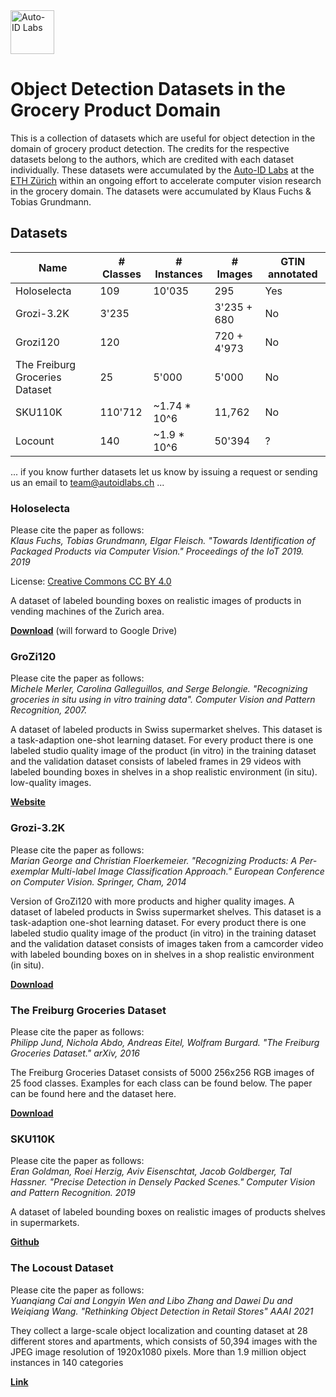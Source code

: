 <img src="https://github.com/tobiagru/HoloselectaDataset/blob/master/logo-hr.png?raw=true" alt="Auto-ID Labs" height="70"/>

# Object Detection Datasets in the Grocery Product Domain
This is a collection of datasets which are useful for object detection in the domain of grocery product detection. The credits for the respective datasets belong to the authors, which are credited with each dataset individually. These datasets were accumulated by the [Auto-ID Labs](https://www.autoidlabs.ch/) at the [ETH Zürich](www.ethz.ch) within an ongoing effort to accelerate computer vision research in the grocery domain. The datasets were accumulated by Klaus Fuchs & Tobias Grundmann.

## Datasets
| Name                           | # Classes    | # Instances   | # Images    | GTIN annotated   | 
| ------------------------------ | ------------ | ------------- | ----------- | ---------------- |
| Holoselecta                    | 109          | 10'035        | 295         | Yes              |
| Grozi-3.2K                     | 3'235        |               | 3'235 + 680 | No               |
| Grozi120                       | 120          |               | 720 + 4'973 | No               |
| The Freiburg Groceries Dataset | 25           | 5'000         | 5'000       | No               |
| SKU110K                        | 110'712      | ~1.74 * 10^6  | 11,762      | No               |
| Locount                        | 140          | ~1.9 * 10^6   | 50'394      | ?               |



... if you know further datasets let us know by issuing a request or sending us an email to team@autoidlabs.ch ...    

### Holoselecta 
Please cite the paper as follows:  
*Klaus Fuchs, Tobias Grundmann, Elgar Fleisch. "Towards Identification of Packaged Products via Computer Vision." Proceedings of the IoT 2019. 2019*  

License: [Creative Commons CC BY 4.0](https://creativecommons.org/licenses/by/4.0/)

A dataset of labeled bounding boxes on realistic images of products in vending machines of the Zurich area.  

[**Download**](https://drive.google.com/open?id=1OofnsREqF1QNfUqZPZgcXu2VkWr2JUMA) (will forward to Google Drive)

### GroZi120
Please cite the paper as follows:  
*Michele Merler, Carolina Galleguillos, and Serge Belongie. "Recognizing groceries in situ using in vitro training data". Computer Vision and Pattern Recognition, 2007.*  

A dataset of labeled products in Swiss supermarket shelves. This dataset is a task-adaption one-shot learning dataset. For every product there is one labeled studio quality image of the product (in vitro) in the training dataset and the validation dataset consists of labeled frames in 29 videos with labeled bounding boxes in shelves in a shop realistic environment (in situ). low-quality images.

[**Website**](http://grozi.calit2.net/)

### Grozi-3.2K
Please cite the paper as follows:  
*Marian George and Christian Floerkemeier. "Recognizing Products: A Per-exemplar Multi-label Image Classification Approach." European Conference on Computer Vision. Springer, Cham, 2014*

Version of GroZi120 with more products and higher quality images. A dataset of labeled products in Swiss supermarket shelves. This dataset is a task-adaption one-shot learning dataset. For every product there is one labeled studio quality image of the product (in vitro) in the training dataset and the validation dataset consists of images taken from a camcorder video with labeled bounding boxes on in shelves in a shop realistic environment (in situ).

[**Download**](https://drive.google.com/file/d/1vvB1hvKhr4pE8zUpPImlogA6kof-kLVN/view)


### The Freiburg Groceries Dataset
Please cite the paper as follows:  
*Philipp Jund, Nichola Abdo, Andreas Eitel, Wolfram Burgard. "The Freiburg Groceries Dataset." arXiv, 2016*

The Freiburg Groceries Dataset consists of 5000 256x256 RGB images of 25 food classes. Examples for each class can be found below. The paper can be found here and the dataset here.

[**Download**](https://github.com/PhilJd/freiburg_groceries_dataset/blob/master/README.md)

### SKU110K
Please cite the paper as follows:  
*Eran Goldman, Roei Herzig, Aviv Eisenschtat, Jacob Goldberger, Tal Hassner. "Precise Detection in Densely Packed Scenes." Computer Vision and Pattern Recognition. 2019*  

A dataset of labeled bounding boxes on realistic images of products shelves in supermarkets.  

[**Github**](https://github.com/eg4000/SKU110K_CVPR19)

### The Locoust Dataset
Please cite the paper as follows:  
*Yuanqiang Cai and Longyin Wen and Libo Zhang and Dawei Du and Weiqiang Wang. "Rethinking Object Detection in Retail Stores" AAAI 2021*

They collect a large-scale object localization and counting dataset at 28 different stores and apartments, which consists of 50,394 images with the JPEG image resolution of 1920x1080 pixels. More than 1.9 million object instances in 140 categories

[**Link**](https://isrc.iscas.ac.cn/gitlab/research/locount-dataset) 
